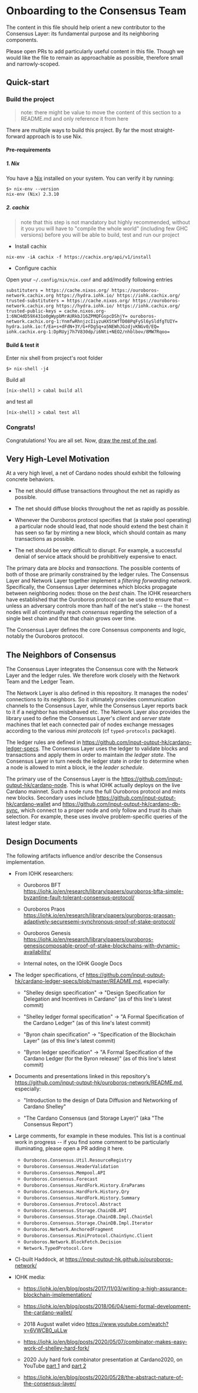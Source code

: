# Onboarding to the Consensus Team

The content in this file should help orient a new contributor to the Consensus
Layer: its fundamental purpose and its neighboring components.

Please open PRs to add particularly useful content in this file. Though we would
like the file to remain as approachable as possible, therefore small and
narrowly-scoped.

## Quick-start

### Build the project

> note: there might be value to move the content of this section to a README.md and
> only reference it from here

There are multiple ways to build this project. By far the most straight-forward
approach is to use Nix.

#### Pre-requirements

##### 1. Nix

You have a [Nix](https://nixos.org/download.html) installed on your system. You can
verify it by running:

```
$> nix-env --version
nix-env (Nix) 2.3.10
```

##### 2. cachix

> note that this step is not mandatory but highly recommended, without it you
> you will have to "compile the whole world" (including few GHC versions) before
> you will be able to build, test and run our project

* Install cachix

```
nix-env -iA cachix -f https://cachix.org/api/v1/install
```

* Configure cachix

Open your `~/.config/nix/nix.conf` and add/modify following entries

```
substituters = https://cache.nixos.org/ https://ouroboros-network.cachix.org https://hydra.iohk.io/ https://iohk.cachix.org/
trusted-substituters = https://cache.nixos.org/ https://ouroboros-network.cachix.org https://hydra.iohk.io/ https://iohk.cachix.org/
trusted-public-keys = cache.nixos.org-1:6NCHdD59X431o0gWypbMrAURkbJ16ZPMQFGspcDShjY= ouroboros-network.cachix.org-1:YnmfwRhnjzcIiyzuHX5tWfTD08PqFySl6ySldfgTUIY= hydra.iohk.io:f/Ea+s+dFdN+3Y/G+FDgSq+a5NEWhJGzdjvKNGv0/EQ= iohk.cachix.org-1:DpRUyj7h7V830dp/i6Nti+NEO2/nhblbov/8MW7Rqoo=
```

#### Build & test it

Enter nix shell from project's root folder

```
$> nix-shell -j4
```

Build all

```
[nix-shell] > cabal build all
```

and test all

```
[nix-shell] > cabal test all
```

### Congrats!

Congratulations! You are all set.
Now, [draw the rest of the owl](https://i.kym-cdn.com/photos/images/newsfeed/000/572/078/d6d.jpg).


## Very High-Level Motivation

At a very high level, a net of Cardano nodes should exhibit the following
concrete behaviors.

  * The net should diffuse transactions throughout the net as rapidly as
    possible.

  * The net should diffuse blocks throughout the net as rapidly as possible.

  * Whenever the Ouroboros protocol specifies that (a stake pool operating) a
    particular node should lead, that node should extend the best chain it has
    seen so far by minting a new block, which should contain as many
    transactions as possible.

  * The net should be very difficult to disrupt. For example, a successful
    denial of service attack should be prohibitively expensive to enact.

The primary data are _blocks_ and _transactions_. The possible contents of both
of those are primarily constrained by the ledger rules. The Consensus Layer and
Network Layer together implement a _filtering forwarding network_. Specifically,
the Consensus Layer determines which blocks propagate between neighboring nodes:
those on the _best_ chain. The IOHK researchers have established that the
Ouroboros protocol can be used to ensure that -- unless an adversary controls
more than half of the net's stake -- the honest nodes will all continually reach
_consensus_ regarding the selection of a single best chain and that that chain
grows over time.

The Consensus Layer defines the core Consensus components and logic, notably the
Ouroboros protocol.

## The Neighbors of Consensus

The Consensus Layer integrates the Consensus core with the Network Layer and the
ledger rules. We therefore work closely with the Network Team and the Ledger
Team.

The Network Layer is also defined in this repository. It manages the nodes'
connections to its neighbors. So it ultimately provides communication channels
to the Consensus Layer, while the Consensus Layer reports back to it if a
neighbor has misbehaved etc. The Network Layer also provides the library used to
define the Consensus Layer's _client_ and _server_ state machines that let each
connected pair of nodes exchange messages according to the various _mini
protocols_ (cf `typed-protocols` package).

The ledger rules are defined in
https://github.com/input-output-hk/cardano-ledger-specs. The Consensus Layer
uses the ledger to validate blocks and transactions and apply them in order to
maintain _the ledger state_. The Consensus Layer in turn needs the ledger state
in order to determine when a node is allowed to mint a block, ie the _leader
schedule_.

The primary use of the Consensus Layer is the
https://github.com/input-output-hk/cardano-node. This is what IOHK actually
deploys on the live Cardano mainnet. Such a node runs the full Ouroboros
protocol and mints new blocks. Secondary uses include
https://github.com/input-output-hk/cardano-wallet and
https://github.com/input-output-hk/cardano-db-sync, which connect to a proper
node and only follow and _trust_ its chain selection. For example, these uses
involve problem-specific queries of the latest ledger state.

## Design Documents

The following artifacts influence and/or describe the Consensus implementation.

  * From IOHK researchers:

      * Ouroboros BFT https://iohk.io/en/research/library/papers/ouroboros-bfta-simple-byzantine-fault-tolerant-consensus-protocol/

      * Ouroboros Praos https://iohk.io/en/research/library/papers/ouroboros-praosan-adaptively-securesemi-synchronous-proof-of-stake-protocol/

      * Ouroboros Genesis https://iohk.io/en/research/library/papers/ouroboros-genesiscomposable-proof-of-stake-blockchains-with-dynamic-availability/

      * Internal notes, on the IOHK Google Docs

  * The ledger specifications, cf https://github.com/input-output-hk/cardano-ledger-specs/blob/master/README.md, especially:

      * "Shelley design specification" -> "Design Specification for Delegation
        and Incentives in Cardano" (as of this line's latest commit)

      * "Shelley ledger formal specification" -> "A Formal Specification of the
        Cardano Ledger" (as of this line's latest commit)

      * "Byron chain specification" -> "Specification of the Blockchain Layer"
        (as of this line's latest commit)

      * "Byron ledger specification" -> "A Formal Specification of the Cardano
        Ledger (for the Byron release)" (as of this line's latest commit)

  * Documents and presentations linked in this repository's
    https://github.com/input-output-hk/ouroboros-network/README.md, especially:

      * "Introduction to the design of Data Diffusion and Networking of Cardano
        Shelley"

      * "The Cardano Consensus (and Storage Layer)" (aka "The Consensus Report")

  * Large comments, for example in these modules. This list is a continual work
    in progress -- if you find some comment to be particularly illuminating,
    please open a PR adding it here.

      * `Ouroboros.Consensus.Util.ResourceRegistry`
      * `Ouroboros.Consensus.HeaderValidation`
      * `Ouroboros.Consensus.Mempool.API`
      * `Ouroboros.Consensus.Forecast`
      * `Ouroboros.Consensus.HardFork.History.EraParams`
      * `Ouroboros.Consensus.HardFork.History.Qry`
      * `Ouroboros.Consensus.HardFork.History.Summary`
      * `Ouroboros.Consensus.Protocol.Abstract`
      * `Ouroboros.Consensus.Storage.ChainDB.API`
      * `Ouroboros.Consensus.Storage.ChainDB.Impl.ChainSel`
      * `Ouroboros.Consensus.Storage.ChainDB.Impl.Iterator`
      * `Ouroboros.Network.AnchoredFragment`
      * `Ouroboros.Consensus.MiniProtocol.ChainSync.Client`
      * `Ouroboros.Network.BlockFetch.Decision`
      * `Network.TypedProtocol.Core`

  * CI-built Haddock, at https://input-output-hk.github.io/ouroboros-network/

  * IOHK media:

      * https://iohk.io/en/blog/posts/2017/11/03/writing-a-high-assurance-blockchain-implementation/

      * https://iohk.io/en/blog/posts/2018/06/04/semi-formal-development-the-cardano-wallet/

      * 2018 August wallet video https://www.youtube.com/watch?v=6VWCB0_uLLw

      * https://iohk.io/en/blog/posts/2020/05/07/combinator-makes-easy-work-of-shelley-hard-fork/

      * 2020 July hard fork combinator presentation at Cardano2020, on YouTube
        [part 1](https://www.youtube.com/watch?v=D8OTZULEsaI) and [part 2](
        https://www.youtube.com/watch?v=wNZq6VPLIXg)

      * https://iohk.io/en/blog/posts/2020/05/28/the-abstract-nature-of-the-consensus-layer/
